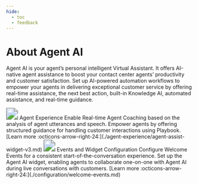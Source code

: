 ```yaml
---
hide:
  - toc
  - feedback
---
```

# About Agent AI
Agent AI is your agent’s personal intelligent Virtual Assistant. It offers AI-native agent assistance to boost your contact center agents’ productivity and customer satisfaction. Set up AI-powered automation workflows to empower your agents in delivering exceptional customer service by offering real-time assistance, the next best action, built-in Knowledge AI, automated assistance, and real-time guidance.

<kr-grid type="g2">
    <kr-grid-item>
        <img src="../images/Iconusers.svg" style="zoom:200%;"></img>
        <kr-grid-title>Agent Experience</kr-grid-title>
        <kr-grid-desc>Enable Real-time Agent Coaching based on the analysis of agent utterances and speech. Empower agents by offering structured guidance for handling customer interactions using Playbook.</kr-grid-desc>
        [Learn more :octicons-arrow-right-24:](./agent-experience/agent-assist-widget-v3.md)
    </kr-grid-item>
    <kr-grid-item>
        <img src="../images/Iconsettings.svg" style="zoom:200%;"></img>
        <kr-grid-title>Events and Widget Configuration</kr-grid-title>
        <kr-grid-desc>Configure Welcome Events for a consistent start-of-the-conversation experience. Set up the Agent AI widget, enabling agents to collaborate one-on-one with Agent AI during live conversations with customers.</kr-grid-desc>
        [Learn more :octicons-arrow-right-24:](./configuration/welcome-events.md)
    </kr-grid-item>             
</kr-grid>
